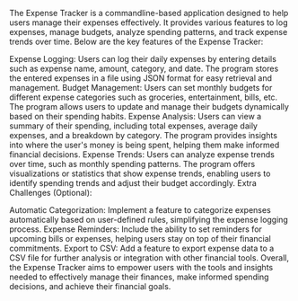 The Expense Tracker is a commandline-based application designed to help users manage their expenses effectively. It provides various features to log expenses, manage budgets, analyze spending patterns, and track expense trends over time. Below are the key features of the Expense Tracker:

Expense Logging:
Users can log their daily expenses by entering details such as expense name, amount, category, and date.
The program stores the entered expenses in a file using JSON format for easy retrieval and management.
Budget Management:
Users can set monthly budgets for different expense categories such as groceries, entertainment, bills, etc.
The program allows users to update and manage their budgets dynamically based on their spending habits.
Expense Analysis:
Users can view a summary of their spending, including total expenses, average daily expenses, and a breakdown by category.
The program provides insights into where the user's money is being spent, helping them make informed financial decisions.
Expense Trends:
Users can analyze expense trends over time, such as monthly spending patterns.
The program offers visualizations or statistics that show expense trends, enabling users to identify spending trends and adjust their budget accordingly.
Extra Challenges (Optional):

Automatic Categorization:
Implement a feature to categorize expenses automatically based on user-defined rules, simplifying the expense logging process.
Expense Reminders:
Include the ability to set reminders for upcoming bills or expenses, helping users stay on top of their financial commitments.
Export to CSV:
Add a feature to export expense data to a CSV file for further analysis or integration with other financial tools.
Overall, the Expense Tracker aims to empower users with the tools and insights needed to effectively manage their finances, make informed spending decisions, and achieve their financial goals.